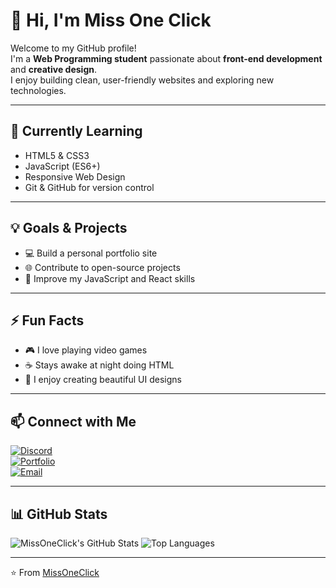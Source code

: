 # 👋 Hi, I'm Miss One Click

Welcome to my GitHub profile!  
I'm a **Web Programming student** passionate about **front-end development** and **creative design**.  
I enjoy building clean, user-friendly websites and exploring new technologies.

---

## 🌱 Currently Learning
- HTML5 & CSS3
- JavaScript (ES6+)
- Responsive Web Design
- Git & GitHub for version control

---

## 💡 Goals & Projects
- 💻 Build a personal portfolio site
- 🌐 Contribute to open-source projects
- 🎯 Improve my JavaScript and React skills

---

## ⚡ Fun Facts
- 🎮 I love playing video games
- ☕ Stays awake at night doing HTML
- 🎨 I enjoy creating beautiful UI designs

---

## 📫 Connect with Me
[![Discord](https://img.shields.io/badge/LinkedIn-0077B5?style=for-the-badge&logo=discord&logoColor=white)](https://www.discord.com/)  
[![Portfolio](https://img.shields.io/badge/Portfolio-000?style=for-the-badge&logo=firefox&logoColor=white)](house1.carrd.co)  
[![Email](https://img.shields.io/badge/Email-D14836?style=for-the-badge&logo=gmail&logoColor=white)](mailto:missoneclick@gmail.com)

---

## 📊 GitHub Stats
![MissOneClick's GitHub Stats](https://github-readme-stats.vercel.app/api?username=missoneclick&show_icons=true&theme=radical)
![Top Languages](https://github-readme-stats.vercel.app/api/top-langs/?username=missoneclick&layout=compact&theme=radical)

---

⭐️ From [MissOneClick](https://github.com/missoneclick)
